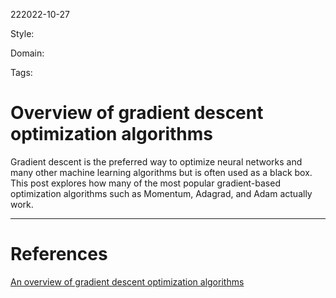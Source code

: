 222022-10-27

Style: 

Domain:

Tags:

# Overview of gradient descent optimization algorithms

Gradient descent is the preferred way to optimize neural networks and many other machine learning algorithms but is often used as a black box. This post explores how many of the most popular gradient-based optimization algorithms such as Momentum, Adagrad, and Adam actually work.





___
# References
[An overview of gradient descent optimization algorithms](https://ruder.io/optimizing-gradient-descent/index.html?utm_source=pocket_mylist)